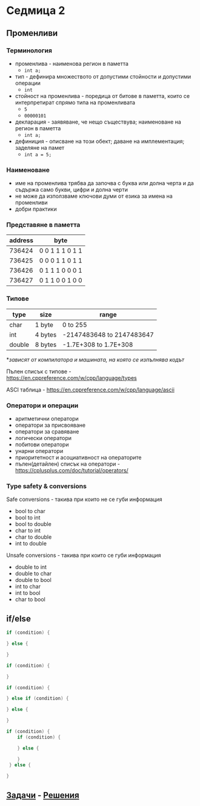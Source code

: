 # Седмица 2

## Променливи

### Терминология

* променлива - наименова регион в паметта
    * `int a;`
* тип - дефинира множеството от допустими стойности и допустими операции
    * `int`
* стойност на променлива - поредица от битове в паметта, които се интерпретират спрямо типа на променливата
    * `5`
    * `00000101`
* декларация - заявяване, че нещо съществува; наименоване на регион в паметта
    * `int a;`
* дефиниция - описване на този обект; даване на имплементация; заделяне на памет
    * `int a = 5;`

### Наименоване

* име на променлива трябва да започва с буква или долна черта и да съдържа само букви, цифри и долна черти
* не може да използваме ключови думи от езика за имена на променливи
* добри практики

### Представяне в паметта

| address | byte |
| ------- | ---- |
| 736424  | 0 0 1 1 1 0 1 1 |
| 736425  | 0 0 0 1 1 0 1 1 |
| 736426  | 0 1 1 1 0 0 0 1 |
| 736427  | 0 1 1 0 0 1 0 0 |

### Типове

| type | size | range |
| ---- | ---- | ----- |
| char | 1 byte | 0 to 255 |
| int  | 4 bytes | -2147483648 to 2147483647 |
| double | 8 bytes | -1.7E+308 to 1.7E+308 |

**зависят от компилатора и машината, на която се изпълнява кодът*

Пълен списък с типове - https://en.cppreference.com/w/cpp/language/types

ASCI таблица - https://en.cppreference.com/w/cpp/language/ascii


### Оператори и операции

* аритметични оператори
* оператори за присвояване
* оператори за сравяване
* логически оператори
* побитови оператори
* унарни оператори
* приоритетност и асоциативност на операторите
* пълен(детайлен) списък на оператори - https://cplusplus.com/doc/tutorial/operators/


### Type safety & conversions

Safe conversions - такива при които не се губи информация

* bool to char
* bool to int
* bool to double
* char to int
* char to double
* int to double

Unsafe conversions - такива при които се губи информация

* double to int
* double to char
* double to bool
* int to char
* int to bool
* char to bool


## if/else

```c++
if (condition) {

} else {

}
```

```c++
if (condition) {

} 
```

```c++
if (condition) {

} else if (condition) {

} else {

}
```

```c++
if (condition) {
    if (condition) {

    } else {

    }
 } else {
    
}
```


## [Задачи](tasks.md) - [Решения](solutions/)